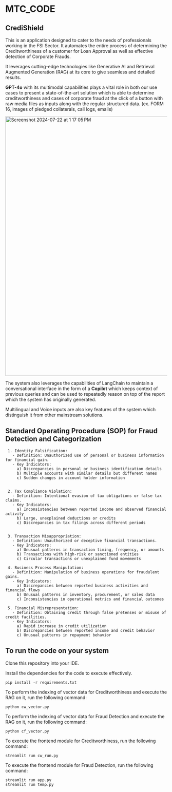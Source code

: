 # MTC_CODE

## CrediShield

This is an application designed to cater to the needs of professionals working in the FSI Sector.
It automates the entire process of determining the Creditworthiness of a customer for Loan Approval as well as effective detection of Corporate Frauds.

It leverages cutting-edge technologies like Generative AI and Retrieval Augmented Generation (RAG) at its core to give seamless and detailed results.

**GPT-4o** with its multimodal capabilities plays a vital role in both our use cases to present a state-of-the-art solution which is able to determine creditworthiness and cases of corporate fraud at the click of a button with raw media files as inputs along with the regular structured data. 
(ex. FORM 16, images of pledged collaterals, call logs, emails)

<img width="809" alt="Screenshot 2024-07-22 at 1 17 05 PM" src="https://github.com/user-attachments/assets/a8331bcf-4deb-49ba-9feb-9a4462986277">

The system also leverages the capabilities of LangChain to maintain a conversational interface in the form of a **Copilot** which keeps context of previous queries and can be used to repeatedly reason on top of the report which the system has originally generated.

Multilingual and Voice inputs are also key features of the system which distinguish it from other mainstream solutions.

## Standard Operating Procedure (SOP) for Fraud Detection and Categorization

     1. Identity Falsification:
       - Definition: Unauthorized use of personal or business information for financial gain.
       - Key Indicators:
         a) Discrepancies in personal or business identification details
         b) Multiple accounts with similar details but different names
         c) Sudden changes in account holder information
       

     2. Tax Compliance Violation:
       - Definition: Intentional evasion of tax obligations or false tax claims.
       - Key Indicators:
         a) Inconsistencies between reported income and observed financial activity
         b) Large, unexplained deductions or credits
         c) Discrepancies in tax filings across different periods
       

     3. Transaction Misappropriation:
       - Definition: Unauthorized or deceptive financial transactions.
       - Key Indicators:
         a) Unusual patterns in transaction timing, frequency, or amounts
         b) Transactions with high-risk or sanctioned entities
         c) Circular transactions or unexplained fund movements
       
     4. Business Process Manipulation:
       - Definition: Manipulation of business operations for fraudulent gains.
       - Key Indicators:
         a) Discrepancies between reported business activities and financial flows
         b) Unusual patterns in inventory, procurement, or sales data
         c) Inconsistencies in operational metrics and financial outcomes
       
     5. Financial Misrepresentation:
       - Definition: Obtaining credit through false pretenses or misuse of credit facilities.
       - Key Indicators:
         a) Rapid increase in credit utilization
         b) Discrepancies between reported income and credit behavior
         c) Unusual patterns in repayment behavior

## To run the code on your system

Clone this repository into your IDE.

Install the dependencies for the code to execute effectively.
```
pip install -r requirements.txt
```
To perform the indexing of vector data for Creditworthiness and execute the RAG on it, run the following command:
```
python cw_vector.py
```
To perform the indexing of vector data for Fraud Detection and execute the RAG on it, run the following command:
```
python cf_vector.py
```
To execute the frontend module for Creditworthiness, run the following command:
```
streamlit run cw_run.py
```

To execute the frontend module for Fraud Detection, run the following command:
```
streamlit run app.py
streamlit run temp.py
```
